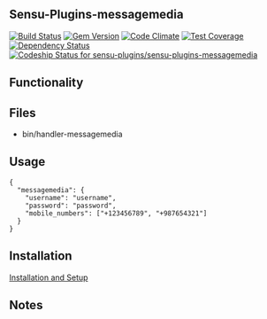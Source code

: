 ## Sensu-Plugins-messagemedia

[![Build Status](https://travis-ci.org/sensu-plugins/sensu-plugins-messagemedia.svg?branch=master)](https://travis-ci.org/sensu-plugins/sensu-plugins-messagemedia)
[![Gem Version](https://badge.fury.io/rb/sensu-plugins-messagemedia.svg)](http://badge.fury.io/rb/sensu-plugins-messagemedia)
[![Code Climate](https://codeclimate.com/github/sensu-plugins/sensu-plugins-messagemedia/badges/gpa.svg)](https://codeclimate.com/github/sensu-plugins/sensu-plugins-messagemedia)
[![Test Coverage](https://codeclimate.com/github/sensu-plugins/sensu-plugins-messagemedia/badges/coverage.svg)](https://codeclimate.com/github/sensu-plugins/sensu-plugins-messagemedia)
[![Dependency Status](https://gemnasium.com/sensu-plugins/sensu-plugins-messagemedia.svg)](https://gemnasium.com/sensu-plugins/sensu-plugins-messagemedia)
[ ![Codeship Status for sensu-plugins/sensu-plugins-messagemedia](https://codeship.com/projects/c6a2a520-edb0-0132-f6c3-5a51cb58650a/status?branch=master)](https://codeship.com/projects/84063)

## Functionality

## Files
 * bin/handler-messagemedia

## Usage

```
{
  "messagemedia": {
    "username": "username",
    "password": "password",
    "mobile_numbers": ["+123456789", "+987654321"]
  }
}
```

## Installation

[Installation and Setup](https://github.com/sensu-plugins/documentation/blob/master/user_docs/installation_instructions.md)

## Notes
